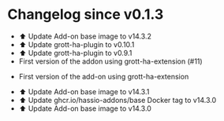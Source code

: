 # Changelog since v0.1.3
- ⬆️ Update Add-on base image to v14.3.2 
- ⬆️ Update grott-ha-plugin to v0.10.1 
- ⬆️ Update grott-ha-plugin to v0.9.1 
- First version of the addon  using grott-ha-extension (#11)

* First version of the add-on using grott-ha-extension 
- ⬆️ Update Add-on base image to v14.3.1 
- ⬆️ Update ghcr.io/hassio-addons/base Docker tag to v14.3.0 
- ⬆️ Update Add-on base image to v14.3.0 
